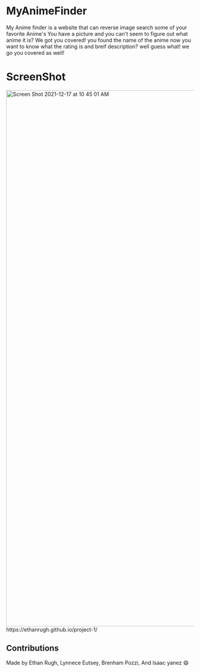 # MyAnimeFinder
My Anime finder is a website that can reverse image search some of your favorite Anime's
You have a picture and you can't seem to figure out what anime it is? We got you covered!
you found the name of the anime now you want to know what the rating is and breif description?
well guess what! we go you covered as well!

# ScreenShot
<img width="1440" alt="Screen Shot 2021-12-17 at 10 45 01 AM" src="https://user-images.githubusercontent.com/90470559/146579933-2bfbbc5a-496e-4f31-bb32-974510e00694.png">
https://ethanrugh.github.io/project-1/


## Contributions 
 Made by Ethan Rugh, Lynnece Eutsey, Brenham Pozzi, And Isaac yanez 😄
